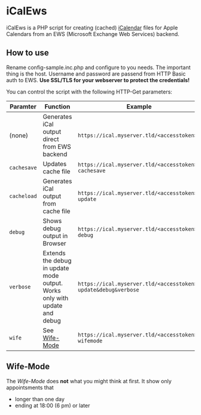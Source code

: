 # iCalEws

iCalEws is a PHP script for creating (cached) [iCalendar](https://tools.ietf.org/html/rfc5545) files for Apple Calendars from an EWS (Microsoft Exchange Web Services) backend.

## How to use

Rename config-sample.inc.php and configure to you needs. The important thing is the host. Username and password are passend from HTTP Basic auth to EWS.
**Use SSL/TLS for your webserver to protect the credentials!**

You can control the script with the following HTTP-Get parameters:

Paramter | Function | Example
--- | --- | ---
(none) | Generates iCal output direct from EWS backend | `https://ical.myserver.tld/<accesstoken>`
`cachesave` | Updates cache file | `https://ical.myserver.tld/<accesstoken>?cachesave`
`cacheload` | Generates iCal output from cache file | `https://ical.myserver.tld/<accesstoken>?update`
`debug` | Shows debug output in Browser | `https://ical.myserver.tld/<accesstoken>?debug`
`verbose` | Extends the debug in update mode output. Works only with update and debug | `https://ical.myserver.tld/<accesstoken>?update&debug&verbose`
`wife` | See [Wife-Mode](#wife-mode) | `https://ical.myserver.tld/<accesstoken>?wifemode`

## Wife-Mode

The _Wife-Mode_ does **not** what you might think at first. It show only appointsments that 
 * longer than one day
 * ending at 18:00 (6 pm) or later